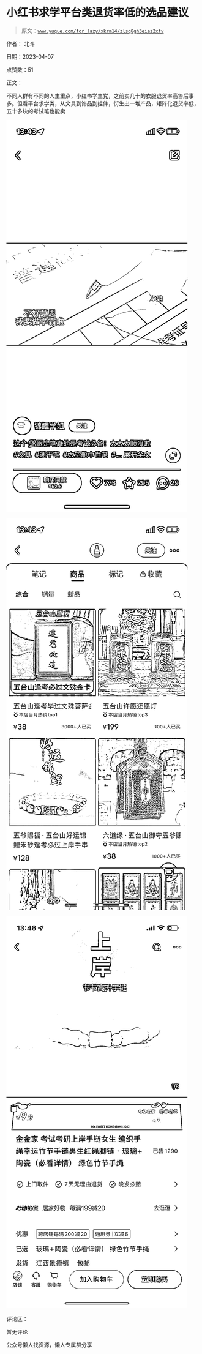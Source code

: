# 小红书求学平台类退货率低的选品建议

> 原文：[`www.yuque.com/for_lazy/xkrm14/zlsq8gh3eiez2xfv`](https://www.yuque.com/for_lazy/xkrm14/zlsq8gh3eiez2xfv)



作者： 北斗



日期：2023-04-07



点赞数：51



正文：



不同人群有不同的人生重点，小红书学生党，之前卖几十的衣服退货率高售后事多。但看平台求学类，从文具到饰品到挂件，衍生出一堆产品，矩阵化退货率低，五十多块的考试笔也能卖



![](img/a43743150e7007150464b19ec536cb4d.png)



![](img/ddf533baf8d608d6740202c1aba1e965.png)



![](img/5232eaccfb2dd5740508a43216f063d6.png)



评论区：



暂无评论



公众号懒人找资源，懒人专属群分享

